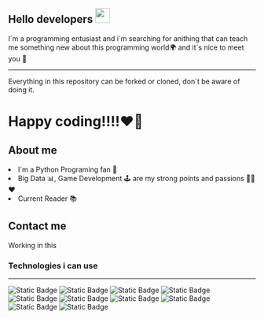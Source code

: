 
<h2> Hello developers <img src='https://images.emojiterra.com/google/noto-emoji/unicode-15/animated/1f44b.gif' width=30px></h2>
<p>I´m a programming entusiast and i´m searching for 
anithing that can teach me something new about this programming world🌍
and it´s nice to meet you 🤗
</p>
<hr>
<p>Everything in this repository can be forked or cloned, don´t be aware of doing it.</p>
<p aling-items=center><h1>Happy coding!!!!❤️‍🔥</h1></p>



<h2>About me</h2>

<p><li>I´m a Python Programing fan 🐍</li>
<li>Big Data 📊, Game Development 🕹 are my strong points and passions 💪🏽❤️</li>
<li>Current Reader 📚</li></p>
<h2>Contact me</h2>
<p>Working in this</p>
<h3>Technologies i can use</h3>
<hr>
<div id='images'>
<img alt="Static Badge" src="https://img.shields.io/badge/Python-blue?logo=python&logoColor=white">
<img alt="Static Badge" src="https://img.shields.io/badge/Numpy-green?logo=numpy&logoColor=white">
<img alt="Static Badge" src="https://img.shields.io/badge/Jupyter-orange?logo=jupyter&logoColor=black">
<img alt="Static Badge" src="https://img.shields.io/badge/Pandas-white?logo=pandas&logoColor=black">
<img alt="Static Badge" src="https://img.shields.io/badge/JavaScript-white?logo=javascript&logoColor=yellow">
<img alt="Static Badge" src="https://img.shields.io/badge/HTML-white?logo=html5&logoColor=orange">
<img alt="Static Badge" src="https://img.shields.io/badge/Scikit-learn-white?logo=scikitlearn&logoColor=orange">
<img alt="Static Badge" src="https://img.shields.io/badge/CSS-white?logo=css3&logoColor=blue">
<img alt="Static Badge" src="https://img.shields.io/badge/.ENV-white?logo=dotenv&logoColor=black">
<img alt="Static Badge" src="https://img.shields.io/badge/Plotlib-orange?logo=plotly">
</div>




